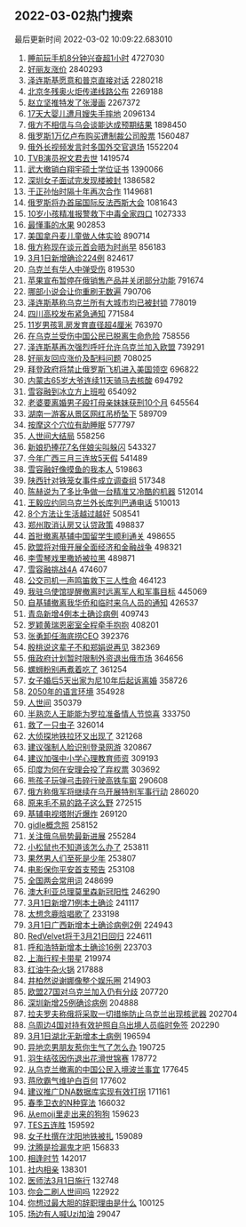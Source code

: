 ## 2022-03-02热门搜索 
最后更新时间 2022-03-02 10:09:22.683010 
1. [睡前玩手机8分钟兴奋超1小时](https://s.weibo.com/weibo?q=%E7%9D%A1%E5%89%8D%E7%8E%A9%E6%89%8B%E6%9C%BA8%E5%88%86%E9%92%9F%E5%85%B4%E5%A5%8B%E8%B6%851%E5%B0%8F%E6%97%B6&Refer=top) 4727030
1. [好丽友涨价](https://s.weibo.com/weibo?q=%E5%A5%BD%E4%B8%BD%E5%8F%8B%E6%B6%A8%E4%BB%B7&Refer=top) 2840293
1. [泽连斯基愿意和普京直接对话](https://s.weibo.com/weibo?q=%23%E6%B3%BD%E8%BF%9E%E6%96%AF%E5%9F%BA%E6%84%BF%E6%84%8F%E5%92%8C%E6%99%AE%E4%BA%AC%E7%9B%B4%E6%8E%A5%E5%AF%B9%E8%AF%9D%23&Refer=top) 2280218
1. [北京冬残奥火炬传递线路公布](https://s.weibo.com/weibo?q=%23%E5%8C%97%E4%BA%AC%E5%86%AC%E6%AE%8B%E5%A5%A5%E7%81%AB%E7%82%AC%E4%BC%A0%E9%80%92%E7%BA%BF%E8%B7%AF%E5%85%AC%E5%B8%83%23&Refer=top) 2269188
1. [赵立坚推特发了张漫画](https://s.weibo.com/weibo?q=%23%E8%B5%B5%E7%AB%8B%E5%9D%9A%E6%8E%A8%E7%89%B9%E5%8F%91%E4%BA%86%E5%BC%A0%E6%BC%AB%E7%94%BB%23&Refer=top) 2267372
1. [17天大婴儿遭月嫂失手摔地](https://s.weibo.com/weibo?q=%2317%E5%A4%A9%E5%A4%A7%E5%A9%B4%E5%84%BF%E9%81%AD%E6%9C%88%E5%AB%82%E5%A4%B1%E6%89%8B%E6%91%94%E5%9C%B0%23&Refer=top) 2096134
1. [俄方不相信与乌会谈能达成预期结果](https://s.weibo.com/weibo?q=%23%E4%BF%84%E6%96%B9%E4%B8%8D%E7%9B%B8%E4%BF%A1%E4%B8%8E%E4%B9%8C%E4%BC%9A%E8%B0%88%E8%83%BD%E8%BE%BE%E6%88%90%E9%A2%84%E6%9C%9F%E7%BB%93%E6%9E%9C%23&Refer=top) 1898450
1. [俄罗斯1万亿卢布购买遭制裁公司股票](https://s.weibo.com/weibo?q=%23%E4%BF%84%E7%BD%97%E6%96%AF1%E4%B8%87%E4%BA%BF%E5%8D%A2%E5%B8%83%E8%B4%AD%E4%B9%B0%E9%81%AD%E5%88%B6%E8%A3%81%E5%85%AC%E5%8F%B8%E8%82%A1%E7%A5%A8%23&Refer=top) 1560487
1. [俄外长视频发言时多国外交官退场](https://s.weibo.com/weibo?q=%23%E4%BF%84%E5%A4%96%E9%95%BF%E8%A7%86%E9%A2%91%E5%8F%91%E8%A8%80%E6%97%B6%E5%A4%9A%E5%9B%BD%E5%A4%96%E4%BA%A4%E5%AE%98%E9%80%80%E5%9C%BA%23&Refer=top) 1552204
1. [TVB演员祝文君去世](https://s.weibo.com/weibo?q=%23TVB%E6%BC%94%E5%91%98%E7%A5%9D%E6%96%87%E5%90%9B%E5%8E%BB%E4%B8%96%23&Refer=top) 1419574
1. [武大撤销白翔宇硕士学位证书](https://s.weibo.com/weibo?q=%E6%AD%A6%E5%A4%A7%E6%92%A4%E9%94%80%E7%99%BD%E7%BF%94%E5%AE%87%E7%A1%95%E5%A3%AB%E5%AD%A6%E4%BD%8D%E8%AF%81%E4%B9%A6&Refer=top) 1390066
1. [深圳女子面试完发现楼被封](https://s.weibo.com/weibo?q=%23%E6%B7%B1%E5%9C%B3%E5%A5%B3%E5%AD%90%E9%9D%A2%E8%AF%95%E5%AE%8C%E5%8F%91%E7%8E%B0%E6%A5%BC%E8%A2%AB%E5%B0%81%23&Refer=top) 1386582
1. [于正孙怡时隔十年再次合作](https://s.weibo.com/weibo?q=%23%E4%BA%8E%E6%AD%A3%E5%AD%99%E6%80%A1%E6%97%B6%E9%9A%94%E5%8D%81%E5%B9%B4%E5%86%8D%E6%AC%A1%E5%90%88%E4%BD%9C%23&Refer=top) 1149681
1. [俄罗斯将办首届国际反法西斯大会](https://s.weibo.com/weibo?q=%23%E4%BF%84%E7%BD%97%E6%96%AF%E5%B0%86%E5%8A%9E%E9%A6%96%E5%B1%8A%E5%9B%BD%E9%99%85%E5%8F%8D%E6%B3%95%E8%A5%BF%E6%96%AF%E5%A4%A7%E4%BC%9A%23&Refer=top) 1081643
1. [10岁小孩精准报警救下中毒全家四口](https://s.weibo.com/weibo?q=%2310%E5%B2%81%E5%B0%8F%E5%AD%A9%E7%B2%BE%E5%87%86%E6%8A%A5%E8%AD%A6%E6%95%91%E4%B8%8B%E4%B8%AD%E6%AF%92%E5%85%A8%E5%AE%B6%E5%9B%9B%E5%8F%A3%23&Refer=top) 1027333
1. [最懂事的水果](https://s.weibo.com/weibo?q=%E6%9C%80%E6%87%82%E4%BA%8B%E7%9A%84%E6%B0%B4%E6%9E%9C&Refer=top) 902853
1. [美国拿丹麦儿童做人体实验](https://s.weibo.com/weibo?q=%23%E7%BE%8E%E5%9B%BD%E6%8B%BF%E4%B8%B9%E9%BA%A6%E5%84%BF%E7%AB%A5%E5%81%9A%E4%BA%BA%E4%BD%93%E5%AE%9E%E9%AA%8C%23&Refer=top) 890714
1. [俄方称现在谈元首会晤为时尚早](https://s.weibo.com/weibo?q=%23%E4%BF%84%E6%96%B9%E7%A7%B0%E7%8E%B0%E5%9C%A8%E8%B0%88%E5%85%83%E9%A6%96%E4%BC%9A%E6%99%A4%E4%B8%BA%E6%97%B6%E5%B0%9A%E6%97%A9%23&Refer=top) 856183
1. [3月1日新增确诊224例](https://s.weibo.com/weibo?q=%233%E6%9C%881%E6%97%A5%E6%96%B0%E5%A2%9E%E7%A1%AE%E8%AF%8A224%E4%BE%8B%23&Refer=top) 824617
1. [乌克兰有华人中弹受伤](https://s.weibo.com/weibo?q=%23%E4%B9%8C%E5%85%8B%E5%85%B0%E6%9C%89%E5%8D%8E%E4%BA%BA%E4%B8%AD%E5%BC%B9%E5%8F%97%E4%BC%A4%23&Refer=top) 819530
1. [苹果宣布暂停在俄销售产品并关闭部分功能](https://s.weibo.com/weibo?q=%E8%8B%B9%E6%9E%9C%E5%AE%A3%E5%B8%83%E6%9A%82%E5%81%9C%E5%9C%A8%E4%BF%84%E9%94%80%E5%94%AE%E4%BA%A7%E5%93%81%E5%B9%B6%E5%85%B3%E9%97%AD%E9%83%A8%E5%88%86%E5%8A%9F%E8%83%BD&Refer=top) 791674
1. [哪部小说会让你重刷无数遍](https://s.weibo.com/weibo?q=%23%E5%93%AA%E9%83%A8%E5%B0%8F%E8%AF%B4%E4%BC%9A%E8%AE%A9%E4%BD%A0%E9%87%8D%E5%88%B7%E6%97%A0%E6%95%B0%E9%81%8D%23&Refer=top) 790706
1. [泽连斯基称乌克兰所有大城市均已被封锁](https://s.weibo.com/weibo?q=%23%E6%B3%BD%E8%BF%9E%E6%96%AF%E5%9F%BA%E7%A7%B0%E4%B9%8C%E5%85%8B%E5%85%B0%E6%89%80%E6%9C%89%E5%A4%A7%E5%9F%8E%E5%B8%82%E5%9D%87%E5%B7%B2%E8%A2%AB%E5%B0%81%E9%94%81%23&Refer=top) 778019
1. [四川高校发布紧急通知](https://s.weibo.com/weibo?q=%23%E5%9B%9B%E5%B7%9D%E9%AB%98%E6%A0%A1%E5%8F%91%E5%B8%83%E7%B4%A7%E6%80%A5%E9%80%9A%E7%9F%A5%23&Refer=top) 771584
1. [11岁男孩乳房发育直径超4厘米](https://s.weibo.com/weibo?q=%2311%E5%B2%81%E7%94%B7%E5%AD%A9%E4%B9%B3%E6%88%BF%E5%8F%91%E8%82%B2%E7%9B%B4%E5%BE%84%E8%B6%854%E5%8E%98%E7%B1%B3%23&Refer=top) 763970
1. [在乌克兰受伤中国公民已脱离生命危险](https://s.weibo.com/weibo?q=%E5%9C%A8%E4%B9%8C%E5%85%8B%E5%85%B0%E5%8F%97%E4%BC%A4%E4%B8%AD%E5%9B%BD%E5%85%AC%E6%B0%91%E5%B7%B2%E8%84%B1%E7%A6%BB%E7%94%9F%E5%91%BD%E5%8D%B1%E9%99%A9&Refer=top) 758556
1. [泽连斯基再次强烈呼吁允许乌克兰加入欧盟](https://s.weibo.com/weibo?q=%23%E6%B3%BD%E8%BF%9E%E6%96%AF%E5%9F%BA%E5%86%8D%E6%AC%A1%E5%BC%BA%E7%83%88%E5%91%BC%E5%90%81%E5%85%81%E8%AE%B8%E4%B9%8C%E5%85%8B%E5%85%B0%E5%8A%A0%E5%85%A5%E6%AC%A7%E7%9B%9F%23&Refer=top) 739291
1. [好丽友回应涨价及配料问题](https://s.weibo.com/weibo?q=%E5%A5%BD%E4%B8%BD%E5%8F%8B%E5%9B%9E%E5%BA%94%E6%B6%A8%E4%BB%B7%E5%8F%8A%E9%85%8D%E6%96%99%E9%97%AE%E9%A2%98&Refer=top) 708025
1. [拜登政府将禁止俄罗斯飞机进入美国领空](https://s.weibo.com/weibo?q=%E6%8B%9C%E7%99%BB%E6%94%BF%E5%BA%9C%E5%B0%86%E7%A6%81%E6%AD%A2%E4%BF%84%E7%BD%97%E6%96%AF%E9%A3%9E%E6%9C%BA%E8%BF%9B%E5%85%A5%E7%BE%8E%E5%9B%BD%E9%A2%86%E7%A9%BA&Refer=top) 696822
1. [内蒙古65岁大爷连续11天骑马去核酸](https://s.weibo.com/weibo?q=%E5%86%85%E8%92%99%E5%8F%A465%E5%B2%81%E5%A4%A7%E7%88%B7%E8%BF%9E%E7%BB%AD11%E5%A4%A9%E9%AA%91%E9%A9%AC%E5%8E%BB%E6%A0%B8%E9%85%B8&Refer=top) 694792
1. [雪容融到冰立方上班啦](https://s.weibo.com/weibo?q=%23%E9%9B%AA%E5%AE%B9%E8%9E%8D%E5%88%B0%E5%86%B0%E7%AB%8B%E6%96%B9%E4%B8%8A%E7%8F%AD%E5%95%A6%23&Refer=top) 654092
1. [老婆要离婚男子殴打母亲妹妹获刑10个月](https://s.weibo.com/weibo?q=%23%E8%80%81%E5%A9%86%E8%A6%81%E7%A6%BB%E5%A9%9A%E7%94%B7%E5%AD%90%E6%AE%B4%E6%89%93%E6%AF%8D%E4%BA%B2%E5%A6%B9%E5%A6%B9%E8%8E%B7%E5%88%9110%E4%B8%AA%E6%9C%88%23&Refer=top) 645564
1. [湖南一游客从景区网红吊桥坠下](https://s.weibo.com/weibo?q=%23%E6%B9%96%E5%8D%97%E4%B8%80%E6%B8%B8%E5%AE%A2%E4%BB%8E%E6%99%AF%E5%8C%BA%E7%BD%91%E7%BA%A2%E5%90%8A%E6%A1%A5%E5%9D%A0%E4%B8%8B%23&Refer=top) 589709
1. [按摩这个穴位有助睡眠](https://s.weibo.com/weibo?q=%23%E6%8C%89%E6%91%A9%E8%BF%99%E4%B8%AA%E7%A9%B4%E4%BD%8D%E6%9C%89%E5%8A%A9%E7%9D%A1%E7%9C%A0%23&Refer=top) 577797
1. [人世间大结局](https://s.weibo.com/weibo?q=%23%E4%BA%BA%E4%B8%96%E9%97%B4%E5%A4%A7%E7%BB%93%E5%B1%80%23&Refer=top) 558256
1. [新娘扔捧花7名伴娘尖叫躲闪](https://s.weibo.com/weibo?q=%23%E6%96%B0%E5%A8%98%E6%89%94%E6%8D%A7%E8%8A%B17%E5%90%8D%E4%BC%B4%E5%A8%98%E5%B0%96%E5%8F%AB%E8%BA%B2%E9%97%AA%23&Refer=top) 543327
1. [今年广西三月三连放5天假](https://s.weibo.com/weibo?q=%23%E4%BB%8A%E5%B9%B4%E5%B9%BF%E8%A5%BF%E4%B8%89%E6%9C%88%E4%B8%89%E8%BF%9E%E6%94%BE5%E5%A4%A9%E5%81%87%23&Refer=top) 541489
1. [雪容融好像摸鱼的我本人](https://s.weibo.com/weibo?q=%23%E9%9B%AA%E5%AE%B9%E8%9E%8D%E5%A5%BD%E5%83%8F%E6%91%B8%E9%B1%BC%E7%9A%84%E6%88%91%E6%9C%AC%E4%BA%BA%23&Refer=top) 519863
1. [陕西针对铁笼女事件成立调查组](https://s.weibo.com/weibo?q=%23%E9%99%95%E8%A5%BF%E9%92%88%E5%AF%B9%E9%93%81%E7%AC%BC%E5%A5%B3%E4%BA%8B%E4%BB%B6%E6%88%90%E7%AB%8B%E8%B0%83%E6%9F%A5%E7%BB%84%23&Refer=top) 517348
1. [陈赫说为了多比争做一台精准又冷酷的机器](https://s.weibo.com/weibo?q=%23%E9%99%88%E8%B5%AB%E8%AF%B4%E4%B8%BA%E4%BA%86%E5%A4%9A%E6%AF%94%E4%BA%89%E5%81%9A%E4%B8%80%E5%8F%B0%E7%B2%BE%E5%87%86%E5%8F%88%E5%86%B7%E9%85%B7%E7%9A%84%E6%9C%BA%E5%99%A8%23&Refer=top) 512014
1. [王毅应约同乌克兰外长库列巴通电话](https://s.weibo.com/weibo?q=%E7%8E%8B%E6%AF%85%E5%BA%94%E7%BA%A6%E5%90%8C%E4%B9%8C%E5%85%8B%E5%85%B0%E5%A4%96%E9%95%BF%E5%BA%93%E5%88%97%E5%B7%B4%E9%80%9A%E7%94%B5%E8%AF%9D&Refer=top) 510013
1. [8个方法让生活越过越好](https://s.weibo.com/weibo?q=%238%E4%B8%AA%E6%96%B9%E6%B3%95%E8%AE%A9%E7%94%9F%E6%B4%BB%E8%B6%8A%E8%BF%87%E8%B6%8A%E5%A5%BD%23&Refer=top) 508541
1. [郑州取消认房又认贷政策](https://s.weibo.com/weibo?q=%23%E9%83%91%E5%B7%9E%E5%8F%96%E6%B6%88%E8%AE%A4%E6%88%BF%E5%8F%88%E8%AE%A4%E8%B4%B7%E6%94%BF%E7%AD%96%23&Refer=top) 498837
1. [首批撤离基辅中国留学生顺利通关](https://s.weibo.com/weibo?q=%23%E9%A6%96%E6%89%B9%E6%92%A4%E7%A6%BB%E5%9F%BA%E8%BE%85%E4%B8%AD%E5%9B%BD%E7%95%99%E5%AD%A6%E7%94%9F%E9%A1%BA%E5%88%A9%E9%80%9A%E5%85%B3%23&Refer=top) 498655
1. [欧盟将对俄开展全面经济和金融战争](https://s.weibo.com/weibo?q=%23%E6%AC%A7%E7%9B%9F%E5%B0%86%E5%AF%B9%E4%BF%84%E5%BC%80%E5%B1%95%E5%85%A8%E9%9D%A2%E7%BB%8F%E6%B5%8E%E5%92%8C%E9%87%91%E8%9E%8D%E6%88%98%E4%BA%89%23&Refer=top) 498321
1. [李雪琴戏里撒娇被拉黑](https://s.weibo.com/weibo?q=%23%E6%9D%8E%E9%9B%AA%E7%90%B4%E6%88%8F%E9%87%8C%E6%92%92%E5%A8%87%E8%A2%AB%E6%8B%89%E9%BB%91%23&Refer=top) 489871
1. [雪容融挑战4A](https://s.weibo.com/weibo?q=%23%E9%9B%AA%E5%AE%B9%E8%9E%8D%E6%8C%91%E6%88%984A%23&Refer=top) 474607
1. [公交司机一声鸣笛救下三人性命](https://s.weibo.com/weibo?q=%23%E5%85%AC%E4%BA%A4%E5%8F%B8%E6%9C%BA%E4%B8%80%E5%A3%B0%E9%B8%A3%E7%AC%9B%E6%95%91%E4%B8%8B%E4%B8%89%E4%BA%BA%E6%80%A7%E5%91%BD%23&Refer=top) 464123
1. [我驻乌使馆提醒撤离时远离军人和军事目标](https://s.weibo.com/weibo?q=%23%E6%88%91%E9%A9%BB%E4%B9%8C%E4%BD%BF%E9%A6%86%E6%8F%90%E9%86%92%E6%92%A4%E7%A6%BB%E6%97%B6%E8%BF%9C%E7%A6%BB%E5%86%9B%E4%BA%BA%E5%92%8C%E5%86%9B%E4%BA%8B%E7%9B%AE%E6%A0%87%23&Refer=top) 445069
1. [自基辅撤离我华侨和临时来乌人员的通知](https://s.weibo.com/weibo?q=%E8%87%AA%E5%9F%BA%E8%BE%85%E6%92%A4%E7%A6%BB%E6%88%91%E5%8D%8E%E4%BE%A8%E5%92%8C%E4%B8%B4%E6%97%B6%E6%9D%A5%E4%B9%8C%E4%BA%BA%E5%91%98%E7%9A%84%E9%80%9A%E7%9F%A5&Refer=top) 426537
1. [青岛新增4例本土确诊病例](https://s.weibo.com/weibo?q=%E9%9D%92%E5%B2%9B%E6%96%B0%E5%A2%9E4%E4%BE%8B%E6%9C%AC%E5%9C%9F%E7%A1%AE%E8%AF%8A%E7%97%85%E4%BE%8B&Refer=top) 409743
1. [罗颖黄瑞恩密室全程牵手抱抱](https://s.weibo.com/weibo?q=%23%E7%BD%97%E9%A2%96%E9%BB%84%E7%91%9E%E6%81%A9%E5%AF%86%E5%AE%A4%E5%85%A8%E7%A8%8B%E7%89%B5%E6%89%8B%E6%8A%B1%E6%8A%B1%23&Refer=top) 408201
1. [张勇卸任海底捞CEO](https://s.weibo.com/weibo?q=%23%E5%BC%A0%E5%8B%87%E5%8D%B8%E4%BB%BB%E6%B5%B7%E5%BA%95%E6%8D%9ECEO%23&Refer=top) 392376
1. [殷桃说这辈子不和郑娟说再见](https://s.weibo.com/weibo?q=%23%E6%AE%B7%E6%A1%83%E8%AF%B4%E8%BF%99%E8%BE%88%E5%AD%90%E4%B8%8D%E5%92%8C%E9%83%91%E5%A8%9F%E8%AF%B4%E5%86%8D%E8%A7%81%23&Refer=top) 382369
1. [俄政府计划暂时限制外资退出俄市场](https://s.weibo.com/weibo?q=%23%E4%BF%84%E6%94%BF%E5%BA%9C%E8%AE%A1%E5%88%92%E6%9A%82%E6%97%B6%E9%99%90%E5%88%B6%E5%A4%96%E8%B5%84%E9%80%80%E5%87%BA%E4%BF%84%E5%B8%82%E5%9C%BA%23&Refer=top) 364656
1. [螺蛳粉别再煮着吃了](https://s.weibo.com/weibo?q=%E8%9E%BA%E8%9B%B3%E7%B2%89%E5%88%AB%E5%86%8D%E7%85%AE%E7%9D%80%E5%90%83%E4%BA%86&Refer=top) 361254
1. [女子婚后5天出家为尼10年后起诉离婚](https://s.weibo.com/weibo?q=%23%E5%A5%B3%E5%AD%90%E5%A9%9A%E5%90%8E5%E5%A4%A9%E5%87%BA%E5%AE%B6%E4%B8%BA%E5%B0%BC10%E5%B9%B4%E5%90%8E%E8%B5%B7%E8%AF%89%E7%A6%BB%E5%A9%9A%23&Refer=top) 358726
1. [2050年的语言环境](https://s.weibo.com/weibo?q=2050%E5%B9%B4%E7%9A%84%E8%AF%AD%E8%A8%80%E7%8E%AF%E5%A2%83&Refer=top) 354928
1. [人世间](https://s.weibo.com/weibo?q=%23%E4%BA%BA%E4%B8%96%E9%97%B4%23&Refer=top) 350379
1. [半熟恋人王能能为罗拉准备情人节惊喜](https://s.weibo.com/weibo?q=%23%E5%8D%8A%E7%86%9F%E6%81%8B%E4%BA%BA%E7%8E%8B%E8%83%BD%E8%83%BD%E4%B8%BA%E7%BD%97%E6%8B%89%E5%87%86%E5%A4%87%E6%83%85%E4%BA%BA%E8%8A%82%E6%83%8A%E5%96%9C%23&Refer=top) 333750
1. [救了一只虫子](https://s.weibo.com/weibo?q=%23%E6%95%91%E4%BA%86%E4%B8%80%E5%8F%AA%E8%99%AB%E5%AD%90%23&Refer=top) 326014
1. [大侦探地铁拉环又出现了](https://s.weibo.com/weibo?q=%23%E5%A4%A7%E4%BE%A6%E6%8E%A2%E5%9C%B0%E9%93%81%E6%8B%89%E7%8E%AF%E5%8F%88%E5%87%BA%E7%8E%B0%E4%BA%86%23&Refer=top) 321268
1. [建议强制人脸识别登录网游](https://s.weibo.com/weibo?q=%23%E5%BB%BA%E8%AE%AE%E5%BC%BA%E5%88%B6%E4%BA%BA%E8%84%B8%E8%AF%86%E5%88%AB%E7%99%BB%E5%BD%95%E7%BD%91%E6%B8%B8%23&Refer=top) 320867
1. [建议加强中小学心理教育师资](https://s.weibo.com/weibo?q=%23%E5%BB%BA%E8%AE%AE%E5%8A%A0%E5%BC%BA%E4%B8%AD%E5%B0%8F%E5%AD%A6%E5%BF%83%E7%90%86%E6%95%99%E8%82%B2%E5%B8%88%E8%B5%84%23&Refer=top) 309193
1. [印度为何在安理会投了弃权票](https://s.weibo.com/weibo?q=%23%E5%8D%B0%E5%BA%A6%E4%B8%BA%E4%BD%95%E5%9C%A8%E5%AE%89%E7%90%86%E4%BC%9A%E6%8A%95%E4%BA%86%E5%BC%83%E6%9D%83%E7%A5%A8%23&Refer=top) 303692
1. [熊孩子玩弹弓击碎行驶高铁车窗](https://s.weibo.com/weibo?q=%23%E7%86%8A%E5%AD%A9%E5%AD%90%E7%8E%A9%E5%BC%B9%E5%BC%93%E5%87%BB%E7%A2%8E%E8%A1%8C%E9%A9%B6%E9%AB%98%E9%93%81%E8%BD%A6%E7%AA%97%23&Refer=top) 290608
1. [俄方称俄军将继续在乌开展特别军事行动](https://s.weibo.com/weibo?q=%23%E4%BF%84%E6%96%B9%E7%A7%B0%E4%BF%84%E5%86%9B%E5%B0%86%E7%BB%A7%E7%BB%AD%E5%9C%A8%E4%B9%8C%E5%BC%80%E5%B1%95%E7%89%B9%E5%88%AB%E5%86%9B%E4%BA%8B%E8%A1%8C%E5%8A%A8%23&Refer=top) 286020
1. [原来毛不易的路子这么野](https://s.weibo.com/weibo?q=%23%E5%8E%9F%E6%9D%A5%E6%AF%9B%E4%B8%8D%E6%98%93%E7%9A%84%E8%B7%AF%E5%AD%90%E8%BF%99%E4%B9%88%E9%87%8E%23&Refer=top) 272515
1. [基辅电视塔附近爆炸](https://s.weibo.com/weibo?q=%23%E5%9F%BA%E8%BE%85%E7%94%B5%E8%A7%86%E5%A1%94%E9%99%84%E8%BF%91%E7%88%86%E7%82%B8%23&Refer=top) 269120
1. [gidle概念照](https://s.weibo.com/weibo?q=%23gidle%E6%A6%82%E5%BF%B5%E7%85%A7%23&Refer=top) 258152
1. [关注俄乌局势最新进展](https://s.weibo.com/weibo?q=%23%E5%85%B3%E6%B3%A8%E4%BF%84%E4%B9%8C%E5%B1%80%E5%8A%BF%E6%9C%80%E6%96%B0%E8%BF%9B%E5%B1%95%23&Refer=top) 255284
1. [小松鼠也不知道该怎么办了](https://s.weibo.com/weibo?q=%23%E5%B0%8F%E6%9D%BE%E9%BC%A0%E4%B9%9F%E4%B8%8D%E7%9F%A5%E9%81%93%E8%AF%A5%E6%80%8E%E4%B9%88%E5%8A%9E%E4%BA%86%23&Refer=top) 253811
1. [果然男人们至死是少年](https://s.weibo.com/weibo?q=%23%E6%9E%9C%E7%84%B6%E7%94%B7%E4%BA%BA%E4%BB%AC%E8%87%B3%E6%AD%BB%E6%98%AF%E5%B0%91%E5%B9%B4%23&Refer=top) 253807
1. [电影保你平安首支预告](https://s.weibo.com/weibo?q=%23%E7%94%B5%E5%BD%B1%E4%BF%9D%E4%BD%A0%E5%B9%B3%E5%AE%89%E9%A6%96%E6%94%AF%E9%A2%84%E5%91%8A%23&Refer=top) 253108
1. [全国两会常用词](https://s.weibo.com/weibo?q=%E5%85%A8%E5%9B%BD%E4%B8%A4%E4%BC%9A%E5%B8%B8%E7%94%A8%E8%AF%8D&Refer=top) 248699
1. [澳大利亚总理莫里森新冠阳性](https://s.weibo.com/weibo?q=%23%E6%BE%B3%E5%A4%A7%E5%88%A9%E4%BA%9A%E6%80%BB%E7%90%86%E8%8E%AB%E9%87%8C%E6%A3%AE%E6%96%B0%E5%86%A0%E9%98%B3%E6%80%A7%23&Refer=top) 246290
1. [3月1日新增71例本土确诊](https://s.weibo.com/weibo?q=%233%E6%9C%881%E6%97%A5%E6%96%B0%E5%A2%9E71%E4%BE%8B%E6%9C%AC%E5%9C%9F%E7%A1%AE%E8%AF%8A%23&Refer=top) 241117
1. [太想念鹿晗唱歌了](https://s.weibo.com/weibo?q=%23%E5%A4%AA%E6%83%B3%E5%BF%B5%E9%B9%BF%E6%99%97%E5%94%B1%E6%AD%8C%E4%BA%86%23&Refer=top) 233198
1. [3月1日广西新增本土确诊病例2例](https://s.weibo.com/weibo?q=%233%E6%9C%881%E6%97%A5%E5%B9%BF%E8%A5%BF%E6%96%B0%E5%A2%9E%E6%9C%AC%E5%9C%9F%E7%A1%AE%E8%AF%8A%E7%97%85%E4%BE%8B2%E4%BE%8B%23&Refer=top) 224943
1. [RedVelvet将于3月21日回归](https://s.weibo.com/weibo?q=%23RedVelvet%E5%B0%86%E4%BA%8E3%E6%9C%8821%E6%97%A5%E5%9B%9E%E5%BD%92%23&Refer=top) 224611
1. [呼和浩特新增本土确诊16例](https://s.weibo.com/weibo?q=%23%E5%91%BC%E5%92%8C%E6%B5%A9%E7%89%B9%E6%96%B0%E5%A2%9E%E6%9C%AC%E5%9C%9F%E7%A1%AE%E8%AF%8A16%E4%BE%8B%23&Refer=top) 223703
1. [上海行程卡带星](https://s.weibo.com/weibo?q=%23%E4%B8%8A%E6%B5%B7%E8%A1%8C%E7%A8%8B%E5%8D%A1%E5%B8%A6%E6%98%9F%23&Refer=top) 219974
1. [红油牛杂火锅](https://s.weibo.com/weibo?q=%E7%BA%A2%E6%B2%B9%E7%89%9B%E6%9D%82%E7%81%AB%E9%94%85&Refer=top) 217888
1. [井柏然说谢娜像整个娱乐圈](https://s.weibo.com/weibo?q=%23%E4%BA%95%E6%9F%8F%E7%84%B6%E8%AF%B4%E8%B0%A2%E5%A8%9C%E5%83%8F%E6%95%B4%E4%B8%AA%E5%A8%B1%E4%B9%90%E5%9C%88%23&Refer=top) 214903
1. [欧盟27国对乌克兰加入仍有分歧](https://s.weibo.com/weibo?q=%23%E6%AC%A7%E7%9B%9F27%E5%9B%BD%E5%AF%B9%E4%B9%8C%E5%85%8B%E5%85%B0%E5%8A%A0%E5%85%A5%E4%BB%8D%E6%9C%89%E5%88%86%E6%AD%A7%23&Refer=top) 207720
1. [深圳新增25例确诊病例](https://s.weibo.com/weibo?q=%23%E6%B7%B1%E5%9C%B3%E6%96%B0%E5%A2%9E25%E4%BE%8B%E7%A1%AE%E8%AF%8A%E7%97%85%E4%BE%8B%23&Refer=top) 204888
1. [拉夫罗夫称俄将采取一切措施防止乌克兰出现核武器](https://s.weibo.com/weibo?q=%23%E6%8B%89%E5%A4%AB%E7%BD%97%E5%A4%AB%E7%A7%B0%E4%BF%84%E5%B0%86%E9%87%87%E5%8F%96%E4%B8%80%E5%88%87%E6%8E%AA%E6%96%BD%E9%98%B2%E6%AD%A2%E4%B9%8C%E5%85%8B%E5%85%B0%E5%87%BA%E7%8E%B0%E6%A0%B8%E6%AD%A6%E5%99%A8%23&Refer=top) 202704
1. [乌周边4国对持有效护照自乌出境人员临时免签](https://s.weibo.com/weibo?q=%23%E4%B9%8C%E5%91%A8%E8%BE%B94%E5%9B%BD%E5%AF%B9%E6%8C%81%E6%9C%89%E6%95%88%E6%8A%A4%E7%85%A7%E8%87%AA%E4%B9%8C%E5%87%BA%E5%A2%83%E4%BA%BA%E5%91%98%E4%B8%B4%E6%97%B6%E5%85%8D%E7%AD%BE%23&Refer=top) 202290
1. [3月1日湖北无新增本土病例](https://s.weibo.com/weibo?q=%233%E6%9C%881%E6%97%A5%E6%B9%96%E5%8C%97%E6%97%A0%E6%96%B0%E5%A2%9E%E6%9C%AC%E5%9C%9F%E7%97%85%E4%BE%8B%23&Refer=top) 196594
1. [异地恋男朋友惹你生气了怎么办](https://s.weibo.com/weibo?q=%23%E5%BC%82%E5%9C%B0%E6%81%8B%E7%94%B7%E6%9C%8B%E5%8F%8B%E6%83%B9%E4%BD%A0%E7%94%9F%E6%B0%94%E4%BA%86%E6%80%8E%E4%B9%88%E5%8A%9E%23&Refer=top) 190725
1. [羽生结弦因伤退出花滑世锦赛](https://s.weibo.com/weibo?q=%23%E7%BE%BD%E7%94%9F%E7%BB%93%E5%BC%A6%E5%9B%A0%E4%BC%A4%E9%80%80%E5%87%BA%E8%8A%B1%E6%BB%91%E4%B8%96%E9%94%A6%E8%B5%9B%23&Refer=top) 178772
1. [从乌克兰撤离的中国公民入境波兰事宜](https://s.weibo.com/weibo?q=%23%E4%BB%8E%E4%B9%8C%E5%85%8B%E5%85%B0%E6%92%A4%E7%A6%BB%E7%9A%84%E4%B8%AD%E5%9B%BD%E5%85%AC%E6%B0%91%E5%85%A5%E5%A2%83%E6%B3%A2%E5%85%B0%E4%BA%8B%E5%AE%9C%23&Refer=top) 177645
1. [蒋欣霸气维护白百何](https://s.weibo.com/weibo?q=%23%E8%92%8B%E6%AC%A3%E9%9C%B8%E6%B0%94%E7%BB%B4%E6%8A%A4%E7%99%BD%E7%99%BE%E4%BD%95%23&Refer=top) 177602
1. [建议推广DNA数据库实现有效打拐](https://s.weibo.com/weibo?q=%23%E5%BB%BA%E8%AE%AE%E6%8E%A8%E5%B9%BFDNA%E6%95%B0%E6%8D%AE%E5%BA%93%E5%AE%9E%E7%8E%B0%E6%9C%89%E6%95%88%E6%89%93%E6%8B%90%23&Refer=top) 171161
1. [春季卫衣的N种穿法](https://s.weibo.com/weibo?q=%23%E6%98%A5%E5%AD%A3%E5%8D%AB%E8%A1%A3%E7%9A%84N%E7%A7%8D%E7%A9%BF%E6%B3%95%23&Refer=top) 166032
1. [从emoji里走出来的狗狗](https://s.weibo.com/weibo?q=%23%E4%BB%8Eemoji%E9%87%8C%E8%B5%B0%E5%87%BA%E6%9D%A5%E7%9A%84%E7%8B%97%E7%8B%97%23&Refer=top) 159623
1. [TES五连胜](https://s.weibo.com/weibo?q=TES%E4%BA%94%E8%BF%9E%E8%83%9C&Refer=top) 159592
1. [女子杜撰在沈阳地铁被扎](https://s.weibo.com/weibo?q=%23%E5%A5%B3%E5%AD%90%E6%9D%9C%E6%92%B0%E5%9C%A8%E6%B2%88%E9%98%B3%E5%9C%B0%E9%93%81%E8%A2%AB%E6%89%8E%23&Refer=top) 159089
1. [沈腾是捡漏鬼才吧](https://s.weibo.com/weibo?q=%23%E6%B2%88%E8%85%BE%E6%98%AF%E6%8D%A1%E6%BC%8F%E9%AC%BC%E6%89%8D%E5%90%A7%23&Refer=top) 156833
1. [相逢时节](https://s.weibo.com/weibo?q=%E7%9B%B8%E9%80%A2%E6%97%B6%E8%8A%82&Refer=top) 142017
1. [社内相亲](https://s.weibo.com/weibo?q=%E7%A4%BE%E5%86%85%E7%9B%B8%E4%BA%B2&Refer=top) 138301
1. [医师法3月1日施行](https://s.weibo.com/weibo?q=%23%E5%8C%BB%E5%B8%88%E6%B3%953%E6%9C%881%E6%97%A5%E6%96%BD%E8%A1%8C%23&Refer=top) 132748
1. [你会二刷人世间吗](https://s.weibo.com/weibo?q=%23%E4%BD%A0%E4%BC%9A%E4%BA%8C%E5%88%B7%E4%BA%BA%E4%B8%96%E9%97%B4%E5%90%97%23&Refer=top) 122922
1. [你想过最大胆的辞职理由是什么](https://s.weibo.com/weibo?q=%23%E4%BD%A0%E6%83%B3%E8%BF%87%E6%9C%80%E5%A4%A7%E8%83%86%E7%9A%84%E8%BE%9E%E8%81%8C%E7%90%86%E7%94%B1%E6%98%AF%E4%BB%80%E4%B9%88%23&Refer=top) 100125
1. [场边有人喊Uzi加油](https://s.weibo.com/weibo?q=%E5%9C%BA%E8%BE%B9%E6%9C%89%E4%BA%BA%E5%96%8AUzi%E5%8A%A0%E6%B2%B9&Refer=top) 29047
